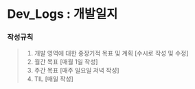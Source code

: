 # Dev_Logs : 개발일지

### 작성규칙
> 1. 개발 영역에 대한 중장기적 목표 및 계획 [수시로 작성 및 수정]
> 2. 월간 목표 [매월 1일 작성]
> 3. 주간 목표 [매주 일요일 저녁 작성]
> 4. TIL [매일 작성]


